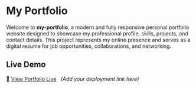 #  My Portfolio

Welcome to **my-portfolio**, a modern and fully responsive personal portfolio website designed to showcase my professional profile, skills, projects, and contact details. This project represents my online presence and serves as a digital resume for job opportunities, collaborations, and networking.

##  Live Demo

🔗 [View Portfolio Live](#) &nbsp; *(Add your deployment link here)*

